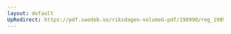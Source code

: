 ```yaml
---
layout: default
UpRedirect: https://pdf.swedeb.se/riksdagen-volumeG-pdf/198990/reg_198990__reg_04/reg_198990__reg_04_0088.pdf
---
```

